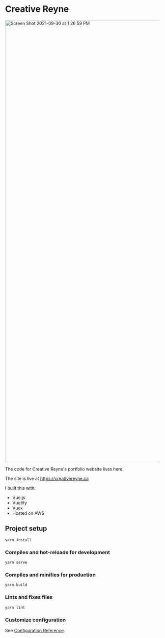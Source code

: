 # Creative Reyne

<img width="1440" alt="Screen Shot 2021-09-30 at 1 26 59 PM" src="https://user-images.githubusercontent.com/47197911/135518244-c7f56323-6fad-4491-aaaa-13f3da9bad07.png">

The code for Creative Reyne's portfolio website lives here.

The site is live at https://creativereyne.ca

I built this with:

 - Vue.js
 - Vuetify
 - Vuex
 - Hosted on AWS

## Project setup
```
yarn install
```

### Compiles and hot-reloads for development
```
yarn serve
```

### Compiles and minifies for production
```
yarn build
```

### Lints and fixes files
```
yarn lint
```

### Customize configuration
See [Configuration Reference](https://cli.vuejs.org/config/).
